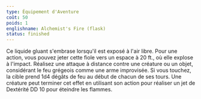```yaml
---
type: Équipement d'Aventure
coût: 50
poids: 1
englishname: Alchemist's Fire (flask)
status: finished
---
```

Ce liquide gluant s'embrase lorsqu'il est exposé à l'air libre. Pour une action, vous pouvez jeter cette fiole vers un espace à 20 ft., où elle explose à l'impact. Réalisez une attaque à distance contre une créature ou un objet, considérant le feu grégeois comme une arme improvisée. Si vous touchez, la cible prend 1d4 dégâts de feu au début de chacun de ses tours. Une créature peut terminer cet effet en utilisant son action pour réaliser un jet de Dextérité DD 10 pour éteindre les flammes.